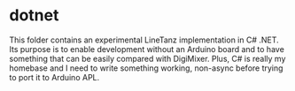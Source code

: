 # dotnet

This folder contains an experimental LineTanz implementation in C# .NET. Its purpose is to enable development without an Arduino board and to have something that can be easily compared with DigiMixer. Plus, C# is really my homebase and I need to write something working, non-async before trying to port it to Arduino APL.